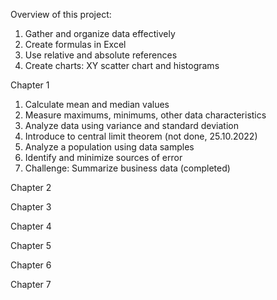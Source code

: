 Overview of this project:

1. Gather and organize data effectively
2. Create formulas in Excel
3. Use relative and absolute references
4. Create charts: XY scatter chart and histograms


Chapter 1 

1. Calculate mean and median values 
2. Measure maximums, minimums, other data characteristics
3. Analyze data using variance and standard deviation
4. Introduce to central limit theorem (not done, 25.10.2022) 
5. Analyze a population using data samples
6. Identify and minimize sources of error
7. Challenge: Summarize business data  (completed)



Chapter 2


Chapter 3


Chapter 4 

Chapter 5

Chapter 6

Chapter 7 
